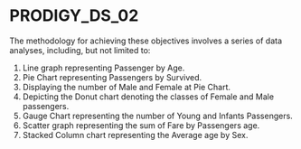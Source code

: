 # PRODIGY_DS_02
The methodology for achieving these objectives involves a series of data analyses, including, but not limited to:
1. Line graph representing Passenger by Age.
2. Pie Chart representing Passengers by Survived.
3. Displaying the number of Male and Female at Pie Chart.
4. Depicting the Donut chart denoting the classes of Female and Male passengers.
5. Gauge Chart representing the number of Young and Infants Passengers.
6. Scatter graph representing the sum of Fare by Passengers age. 
7. Stacked Column chart representing the Average age by Sex.
